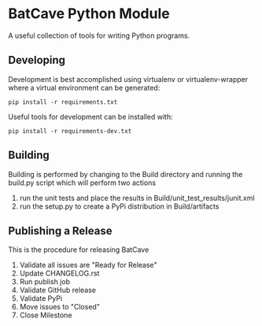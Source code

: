 # BatCave Python Module

A useful collection of tools for writing Python programs.

## Developing

Development is best accomplished using virtualenv or virtualenv-wrapper where a virtual environment can be generated:

    pip install -r requirements.txt

Useful tools for development can be installed with:

    pip install -r requirements-dev.txt

## Building

Building is performed by changing to the Build directory and running the build.py script which will perform two actions

1. run the unit tests and place the results in Build/unit_test_results/junit.xml
1. run the setup.py to create a PyPi distribution in Build/artifacts

## Publishing a Release

This is the procedure for releasing BatCave

1. Validate all issues are "Ready for Release"
1. Update CHANGELOG.rst
1. Run publish job
1. Validate GitHub release
1. Validate PyPi
1. Move issues to "Closed"
1. Close Milestone

<!--- cSpell:ignore virtualenv -->
